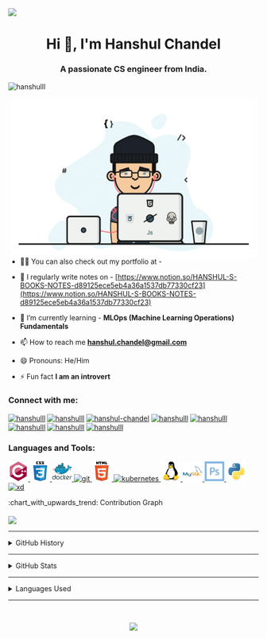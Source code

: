 <img align="center" src="https://raw.githubusercontent.com/hanshulll/hanshulll/main/banner.png"/></a>

<h1 align="center">Hi 👋, I'm Hanshul Chandel</h1>
<h3 align="center">A passionate CS engineer from India.</h3>

<p align="left"> <img src="https://komarev.com/ghpvc/?username=hanshulll&label=visitors%20&color=129e00&style=plastic" alt="hanshulll" /> </p>
<img align="right" alt="GIF" src="gif image.gif" width="500px" height="320" />

- 👨‍💻 You can also check out my portfolio at -

- 📝 I regularly write notes on - [https://www.notion.so/HANSHUL-S-BOOKS-NOTES-d89125ece5eb4a36a1537db77330cf23](https://www.notion.so/HANSHUL-S-BOOKS-NOTES-d89125ece5eb4a36a1537db77330cf23)

- 🌱 I’m currently learning - **MLOps (Machine Learning Operations) Fundamentals**

- 📫 How to reach me **hanshul.chandel@gmail.com**

- 😄 Pronouns: He/Him

- ⚡ Fun fact **I am an introvert**

<h3 align="left">Connect with me:</h3>
<p align="left">
<a href="https://codepen.io/hanshulll" target="blank"><img align="center" src="https://raw.githubusercontent.com/rahuldkjain/github-profile-readme-generator/master/src/images/icons/Social/codepen.svg" alt="hanshulll" height="30" width="40" /></a>
<a href="https://twitter.com/hanshulll" target="blank"><img align="center" src="https://raw.githubusercontent.com/rahuldkjain/github-profile-readme-generator/master/src/images/icons/Social/twitter.svg" alt="hanshulll" height="30" width="40" /></a>
<a href="https://linkedin.com/in/hanshul-chandel" target="blank"><img align="center" src="https://raw.githubusercontent.com/rahuldkjain/github-profile-readme-generator/master/src/images/icons/Social/linked-in-alt.svg" alt="hanshul-chandel" height="30" width="40" /></a>
<a href="https://stackoverflow.com/users/16353832" target="blank"><img align="center" src="https://raw.githubusercontent.com/rahuldkjain/github-profile-readme-generator/master/src/images/icons/Social/stack-overflow.svg" alt="hanshulll" height="30" width="40" /></a>
<a href="https://instagram.com/hanshulll" target="blank"><img align="center" src="https://raw.githubusercontent.com/rahuldkjain/github-profile-readme-generator/master/src/images/icons/Social/instagram.svg" alt="hanshulll" height="30" width="40" /></a>
<a href="https://www.codechef.com/users/hanshulll" target="blank"><img align="center" src="https://cdn.jsdelivr.net/npm/simple-icons@3.1.0/icons/codechef.svg" alt="hanshulll" height="30" width="40" /></a>
<a href="https://www.hackerrank.com/hanshulll" target="blank"><img align="center" src="https://raw.githubusercontent.com/rahuldkjain/github-profile-readme-generator/master/src/images/icons/Social/hackerrank.svg" alt="hanshulll" height="30" width="40" /></a>
<a href="https://www.leetcode.com/hanshulll" target="blank"><img align="center" src="https://raw.githubusercontent.com/rahuldkjain/github-profile-readme-generator/master/src/images/icons/Social/leet-code.svg" alt="hanshulll" height="30" width="40" /></a>
</p>

<h3 align="left">Languages and Tools:</h3>
<p align="left"> <a href="https://www.w3schools.com/cpp/" target="_blank"> <img src="https://raw.githubusercontent.com/devicons/devicon/master/icons/cplusplus/cplusplus-original.svg" alt="cplusplus" width="40" height="40"/> </a> <a href="https://www.w3schools.com/css/" target="_blank"> <img src="https://raw.githubusercontent.com/devicons/devicon/master/icons/css3/css3-original-wordmark.svg" alt="css3" width="40" height="40"/> </a> <a href="https://www.docker.com/" target="_blank"> <img src="https://raw.githubusercontent.com/devicons/devicon/master/icons/docker/docker-original-wordmark.svg" alt="docker" width="40" height="40"/> </a> <a href="https://git-scm.com/" target="_blank"> <img src="https://www.vectorlogo.zone/logos/git-scm/git-scm-icon.svg" alt="git" width="40" height="40"/> </a> <a href="https://www.w3.org/html/" target="_blank"> <img src="https://raw.githubusercontent.com/devicons/devicon/master/icons/html5/html5-original-wordmark.svg" alt="html5" width="40" height="40"/> </a> <a href="https://kubernetes.io" target="_blank"> <img src="https://www.vectorlogo.zone/logos/kubernetes/kubernetes-icon.svg" alt="kubernetes" width="40" height="40"/> </a> <a href="https://www.linux.org/" target="_blank"> <img src="https://raw.githubusercontent.com/devicons/devicon/master/icons/linux/linux-original.svg" alt="linux" width="40" height="40"/> </a> <a href="https://www.mysql.com/" target="_blank"> <img src="https://raw.githubusercontent.com/devicons/devicon/master/icons/mysql/mysql-original-wordmark.svg" alt="mysql" width="40" height="40"/> </a> <a href="https://www.photoshop.com/en" target="_blank"> <img src="https://raw.githubusercontent.com/devicons/devicon/master/icons/photoshop/photoshop-line.svg" alt="photoshop" width="40" height="40"/> </a> <a href="https://www.python.org" target="_blank"> <img src="https://raw.githubusercontent.com/devicons/devicon/master/icons/python/python-original.svg" alt="python" width="40" height="40"/> </a> <a href="https://www.adobe.com/products/xd.html" target="_blank"> <img src="https://cdn.worldvectorlogo.com/logos/adobe-xd.svg" alt="xd" width="40" height="40"/> </a> </p>

<summary>:chart_with_upwards_trend: Contribution Graph </summary>
   <br/>
   <img src="https://activity-graph.herokuapp.com/graph?username=hanshulll&theme=dracula&layout=compact&title_color=FF69B4&hide_border=true&area=true" align="center" />

 <hr>
 <div>
 <details>
   <summary>GitHub History</summary>
<p><img src="https://github-readme-streak-stats.herokuapp.com/?user=hanshulll&show_icons=true&locale=en"/></p>
</details>
</div>
</hr>

  <hr>
   <div>
   <details>
         <summary>GitHub Stats</summary>
<p><img align="center" src="https://github-readme-stats.vercel.app/api?username=hanshulll&show_icons=true&locale=en" alt="hanshulll" /></p>
   </details>
   </div>
      </hr>
        
  <hr>
  <div>
  <details>
   <summary>Languages Used</summary> 
<p><img align="left" src="https://github-readme-stats.vercel.app/api/top-langs?username=hanshulll&show_icons=true&locale=en&layout=compact" alt=“hanshulll”/></p>
</details>
</div>
   </hr>

   <hr>
   <br>
   <div align="center">
<p><img src="https://metrics.lecoq.io/hanshulll"/></p>
   </div>
</hr>
</br>    

